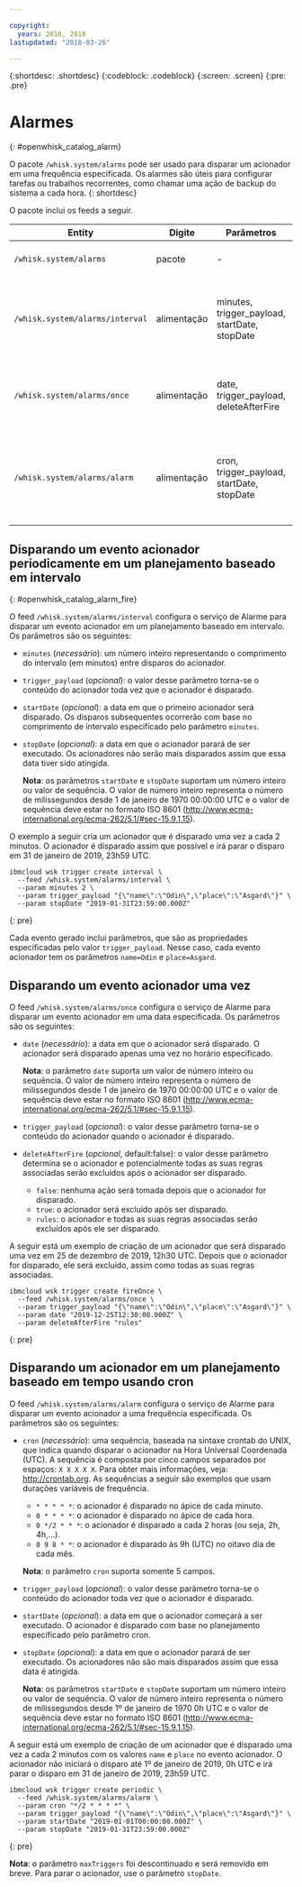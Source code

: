 ```yaml
---

copyright:
  years: 2016, 2018
lastupdated: "2018-03-26"

---
```


{:shortdesc: .shortdesc}
{:codeblock: .codeblock}
{:screen: .screen}
{:pre: .pre}

# Alarmes
{: #openwhisk_catalog_alarm}

O pacote `/whisk.system/alarms` pode ser usado para disparar um
acionador em uma frequência especificada. Os alarmes são úteis para configurar tarefas ou trabalhos recorrentes, como chamar uma ação de backup do sistema a cada hora.
{: shortdesc}

O pacote inclui os feeds a seguir.

| Entity | Digite | Parâmetros | Descrição |
| --- | --- | --- | --- |
| `/whisk.system/alarms` | pacote | - | Alarmes e utilitário periódico. |
| `/whisk.system/alarms/interval` | alimentação | minutes, trigger_payload, startDate, stopDate | Disparar evento acionador em um planejamento baseado em intervalo. |
| `/whisk.system/alarms/once` | alimentação | date, trigger_payload, deleteAfterFire | Disparar evento acionador uma vez em uma data específica. |
| `/whisk.system/alarms/alarm` | alimentação | cron, trigger_payload, startDate, stopDate | Disparar evento acionador em um planejamento baseado em tempo usando cron. |


## Disparando um evento acionador periodicamente em um planejamento baseado em intervalo
{: #openwhisk_catalog_alarm_fire}

O feed `/whisk.system/alarms/interval` configura o serviço de Alarme para disparar um evento acionador em um planejamento baseado em intervalo. Os parâmetros são os seguintes:

- `minutes` (*necessário*): um número inteiro representando o comprimento do intervalo (em minutos) entre disparos do acionador.
- `trigger_payload` (*opcional*): o valor desse parâmetro torna-se o conteúdo do acionador toda vez que o acionador é disparado.
- `startDate` (*opcional*): a data em que o primeiro acionador será disparado. Os disparos subsequentes ocorrerão com base no comprimento de intervalo especificado pelo parâmetro `minutes`.
- `stopDate` (*opcional*): a data em que o acionador parará de ser executado. Os acionadores não serão mais disparados assim que essa data tiver sido atingida.

  **Nota**: os parâmetros `startDate` e `stopDate` suportam um número inteiro ou valor de sequência. O valor de número inteiro representa o número de milissegundos desde 1 de janeiro de 1970 00:00:00 UTC e o valor de sequência deve estar no formato ISO 8601 (http://www.ecma-international.org/ecma-262/5.1/#sec-15.9.1.15).

O exemplo a seguir cria um acionador que é disparado uma vez a cada 2 minutos. O acionador é disparado assim que possível e irá parar o disparo em 31 de janeiro de 2019, 23h59 UTC.

  ```
  ibmcloud wsk trigger create interval \
    --feed /whisk.system/alarms/interval \
    --param minutes 2 \
    --param trigger_payload "{\"name\":\"Odin\",\"place\":\"Asgard\"}" \
    --param stopDate "2019-01-31T23:59:00.000Z"
  ```
  {: pre}

Cada evento gerado inclui parâmetros, que são as propriedades especificadas pelo valor `trigger_payload`. Nesse caso, cada evento acionador tem os parâmetros `name=Odin` e `place=Asgard`.

## Disparando um evento acionador uma vez

O feed `/whisk.system/alarms/once` configura o serviço de Alarme para disparar um evento acionador em uma data especificada. Os parâmetros são os seguintes:

- `date` (*necessário*): a data em que o acionador será disparado. O acionador será disparado apenas uma vez no horário especificado.

  **Nota**: o parâmetro `date` suporta um valor de número inteiro ou sequência. O valor de número inteiro representa o número de milissegundos desde 1 de janeiro de 1970 00:00:00 UTC e o valor de sequência deve estar no formato ISO 8601 (http://www.ecma-international.org/ecma-262/5.1/#sec-15.9.1.15).

- `trigger_payload` (*opcional*): o valor desse parâmetro torna-se o conteúdo do acionador quando o acionador é disparado.

- `deleteAfterFire` (*opcional*, default:false): o valor desse parâmetro determina se o acionador e potencialmente todas as suas regras associadas serão excluídos após o acionador ser disparado.
  - `false`: nenhuma ação será tomada depois que o acionador for disparado.
  - `true`: o acionador será excluído após ser disparado.
  - `rules`: o acionador e todas as suas regras associadas serão excluídos após ele ser disparado.

A seguir está um exemplo de criação de um acionador que será disparado uma vez em 25 de dezembro de 2019, 12h30 UTC. Depois que o acionador for disparado, ele será excluído, assim como todas as suas regras associadas.

  ```
  ibmcloud wsk trigger create fireOnce \
    --feed /whisk.system/alarms/once \
    --param trigger_payload "{\"name\":\"Odin\",\"place\":\"Asgard\"}" \
    --param date "2019-12-25T12:30:00.000Z" \
    --param deleteAfterFire "rules"
  ```
  {: pre}

## Disparando um acionador em um planejamento baseado em tempo usando cron

O feed `/whisk.system/alarms/alarm` configura o serviço de Alarme para disparar um evento acionador a uma frequência especificada. Os parâmetros são os seguintes:

- `cron` (*necessário*): uma sequência, baseada na sintaxe crontab do UNIX, que indica quando disparar o acionador na Hora Universal Coordenada (UTC). A sequência é composta por cinco campos separados por espaços: `X X X X X`.
Para obter mais informações, veja: http://crontab.org. As sequências a seguir são exemplos que usam durações variáveis de frequência.

  - `* * * * *`: o acionador é disparado no ápice de cada minuto.
  - `0 * * * *`: o acionador é disparado no ápice de cada hora.
  - `0 */2 * * *`: o acionador é disparado a cada 2 horas (ou seja, 2h, 4h,...).
  - `0 9 8 * *`: o acionador é disparado às 9h (UTC) no oitavo dia de cada mês.

  **Nota**: o parâmetro `cron` suporta somente 5 campos.

- `trigger_payload` (*opcional*): o valor desse parâmetro torna-se o conteúdo do acionador toda vez que o acionador é disparado.

- `startDate` (*opcional*): a data em que o acionador começará a ser executado. O acionador é disparado com base no planejamento especificado pelo parâmetro cron.

- `stopDate` (*opcional*): a data em que o acionador parará de ser executado. Os acionadores não são mais disparados assim que essa data é atingida.

  **Nota**: os parâmetros `startDate` e `stopDate` suportam um número inteiro ou valor de sequência. O valor de número inteiro representa o número de milissegundos desde 1º de janeiro de 1970 0h UTC e o valor de sequência deve estar no formato ISO 8601 (http://www.ecma-international.org/ecma-262/5.1/#sec-15.9.1.15).

A seguir está um exemplo de criação de um acionador que é disparado uma vez a cada 2 minutos com os valores `name` e `place` no evento acionador. O acionador não iniciará o disparo até
1º de janeiro de 2019, 0h UTC e irá parar o disparo em 31 de janeiro de 2019, 23h59 UTC.

  ```
  ibmcloud wsk trigger create periodic \
    --feed /whisk.system/alarms/alarm \
    --param cron "*/2 * * * *" \
    --param trigger_payload "{\"name\":\"Odin\",\"place\":\"Asgard\"}" \
    --param startDate "2019-01-01T00:00:00.000Z" \
    --param stopDate "2019-01-31T23:59:00.000Z"
  ```
  {: pre}

 **Nota**: o parâmetro `maxTriggers` foi descontinuado e será removido em breve. Para parar o acionador, use o parâmetro `stopDate`.
